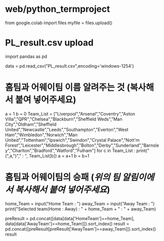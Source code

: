 # web/python_termproject
from google.colab import files
myfile = files.upload()
# PL_result.csv upload

import pandas as pd

data = pd.read_csv("PL_result.csv",encoding='windows-1254')

# 홈팀과 어웨이팀 이름 알려주는 것 (복사해서 붙여 넣어주세요)
a = 1
b = 0
Team_List = ["Liverpool","Arsenal","Coventry","Aston Villa","QPR","Chelsea","Blackburn","Sheffield Weds","Man City","Oldham","Sheffield United","Newcastle","Leeds","Southampton","Everton","West Ham","Wimbledon","Norwich","Man United","Tottenham","Ipswich","Swindon","Crystal Palace","Nott'm Forest","Leicester","Middlesbrough","Bolton","Derby","Sunderland","Barnsley","Charlton","Bradford","Watford","Fulham"]
for c in Team_List :
  print("(",a,")"," : ", Team_List[b])
  a = a+1
  b = b+1
  
# 홈팀과 어웨이팀의 승패 (*위의 팀 알림이에서 복사해서 붙여 넣어주세요*)
home_Team = input("Home Team : ")
away_Team = input("Away Team : ")
print("Selected team(Home : Away) : " + home_Team + " : " + away_Team)

preResult = pd.concat([data[data['HomeTeam']==home_Team], data[data['AwayTeam']==home_Team]]).sort_index()
result = pd.concat([preResult[preResult['AwayTeam']==away_Team]]).sort_index()
result
